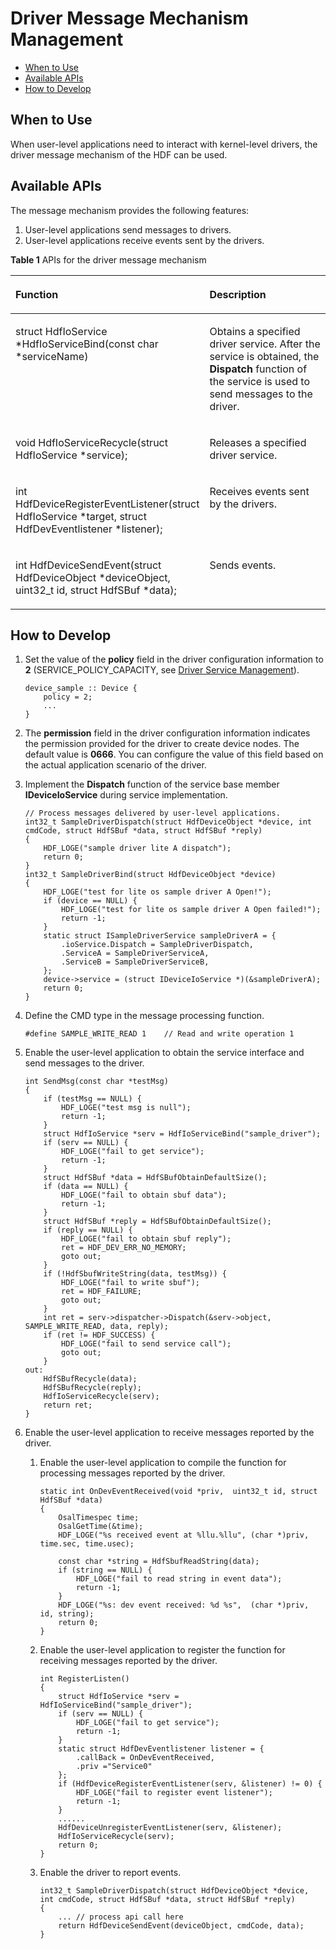 # Driver Message Mechanism Management<a name="EN-US_TOPIC_0000001052657065"></a>

-   [When to Use](#section33014541954)
-   [Available APIs](#section538852311616)
-   [How to Develop](#section946912121153)

## When to Use<a name="section33014541954"></a>

When user-level applications need to interact with kernel-level drivers, the driver message mechanism of the HDF can be used.

## Available APIs<a name="section538852311616"></a>

The message mechanism provides the following features:

1.  User-level applications send messages to drivers.
2.  User-level applications receive events sent by the drivers.

**Table  1**  APIs for the driver message mechanism

<a name="table208212674114"></a>
<table><thead align="left"><tr id="row08282618416"><th class="cellrowborder" valign="top" width="46.379999999999995%" id="mcps1.2.3.1.1"><p id="p382132664112"><a name="p382132664112"></a><a name="p382132664112"></a><strong id="b142817619332"><a name="b142817619332"></a><a name="b142817619332"></a>Function</strong></p>
</th>
<th class="cellrowborder" valign="top" width="53.620000000000005%" id="mcps1.2.3.1.2"><p id="p4826264419"><a name="p4826264419"></a><a name="p4826264419"></a><strong id="b201539486743916"><a name="b201539486743916"></a><a name="b201539486743916"></a>Description</strong></p>
</th>
</tr>
</thead>
<tbody><tr id="row1582426174114"><td class="cellrowborder" valign="top" width="46.379999999999995%" headers="mcps1.2.3.1.1 "><p id="p182341916144420"><a name="p182341916144420"></a><a name="p182341916144420"></a>struct HdfIoService *HdfIoServiceBind(const char *serviceName)</p>
</td>
<td class="cellrowborder" valign="top" width="53.620000000000005%" headers="mcps1.2.3.1.2 "><p id="p58272614113"><a name="p58272614113"></a><a name="p58272614113"></a>Obtains a specified driver service. After the service is obtained, the <strong id="b9799159433"><a name="b9799159433"></a><a name="b9799159433"></a>Dispatch</strong> function of the service is used to send messages to the driver.</p>
</td>
</tr>
<tr id="row578565084913"><td class="cellrowborder" valign="top" width="46.379999999999995%" headers="mcps1.2.3.1.1 "><p id="p15786185024918"><a name="p15786185024918"></a><a name="p15786185024918"></a>void HdfIoServiceRecycle(struct HdfIoService *service);</p>
</td>
<td class="cellrowborder" valign="top" width="53.620000000000005%" headers="mcps1.2.3.1.2 "><p id="p47861750154912"><a name="p47861750154912"></a><a name="p47861750154912"></a>Releases a specified driver service.</p>
</td>
</tr>
<tr id="row1382112617413"><td class="cellrowborder" valign="top" width="46.379999999999995%" headers="mcps1.2.3.1.1 "><p id="p482182611415"><a name="p482182611415"></a><a name="p482182611415"></a>int HdfDeviceRegisterEventListener(struct HdfIoService *target, struct HdfDevEventlistener *listener);</p>
</td>
<td class="cellrowborder" valign="top" width="53.620000000000005%" headers="mcps1.2.3.1.2 "><p id="p18825261412"><a name="p18825261412"></a><a name="p18825261412"></a>Receives events sent by the drivers.</p>
</td>
</tr>
<tr id="row498956124019"><td class="cellrowborder" valign="top" width="46.379999999999995%" headers="mcps1.2.3.1.1 "><p id="p6412911184019"><a name="p6412911184019"></a><a name="p6412911184019"></a>int HdfDeviceSendEvent(struct HdfDeviceObject *deviceObject, uint32_t id, struct HdfSBuf *data);</p>
</td>
<td class="cellrowborder" valign="top" width="53.620000000000005%" headers="mcps1.2.3.1.2 "><p id="p1698915634018"><a name="p1698915634018"></a><a name="p1698915634018"></a>Sends events.</p>
</td>
</tr>
</tbody>
</table>

## How to Develop<a name="section946912121153"></a>

1.  Set the value of the  **policy**  field in the driver configuration information to  **2**  \(SERVICE\_POLICY\_CAPACITY, see  [Driver Service Management](driver-service-management.md)\).

    ```
    device_sample :: Device {
        policy = 2;
        ...
    }
    ```

2.  The  **permission**  field in the driver configuration information indicates the permission provided for the driver to create device nodes. The default value is  **0666**. You can configure the value of this field based on the actual application scenario of the driver.
3.  Implement the  **Dispatch**  function of the service base member  **IDeviceIoService**  during service implementation.

    ```
    // Process messages delivered by user-level applications.
    int32_t SampleDriverDispatch(struct HdfDeviceObject *device, int cmdCode, struct HdfSBuf *data, struct HdfSBuf *reply)
    {
        HDF_LOGE("sample driver lite A dispatch");
        return 0;
    }
    int32_t SampleDriverBind(struct HdfDeviceObject *device)
    {
        HDF_LOGE("test for lite os sample driver A Open!");
        if (device == NULL) {
            HDF_LOGE("test for lite os sample driver A Open failed!");
            return -1;
        }
        static struct ISampleDriverService sampleDriverA = {
            .ioService.Dispatch = SampleDriverDispatch,
            .ServiceA = SampleDriverServiceA,
            .ServiceB = SampleDriverServiceB,
        };
        device->service = (struct IDeviceIoService *)(&sampleDriverA);
        return 0;
    }
    ```

4.  Define the CMD type in the message processing function.

    ```
    #define SAMPLE_WRITE_READ 1    // Read and write operation 1
    ```

5.  Enable the user-level application to obtain the service interface and send messages to the driver.

    ```
    int SendMsg(const char *testMsg)
    {
        if (testMsg == NULL) {
            HDF_LOGE("test msg is null");
            return -1;
        }
        struct HdfIoService *serv = HdfIoServiceBind("sample_driver");
        if (serv == NULL) {
            HDF_LOGE("fail to get service");
            return -1;
        }
        struct HdfSBuf *data = HdfSBufObtainDefaultSize();
        if (data == NULL) {
            HDF_LOGE("fail to obtain sbuf data");
            return -1;
        }
        struct HdfSBuf *reply = HdfSBufObtainDefaultSize();
        if (reply == NULL) {
            HDF_LOGE("fail to obtain sbuf reply");
            ret = HDF_DEV_ERR_NO_MEMORY;
            goto out;
        }
        if (!HdfSbufWriteString(data, testMsg)) {
            HDF_LOGE("fail to write sbuf");
            ret = HDF_FAILURE;
            goto out;
        }
        int ret = serv->dispatcher->Dispatch(&serv->object, SAMPLE_WRITE_READ, data, reply);
        if (ret != HDF_SUCCESS) {
            HDF_LOGE("fail to send service call");
            goto out;
        }
    out:
        HdfSBufRecycle(data);
        HdfSBufRecycle(reply);
        HdfIoServiceRecycle(serv);
        return ret;
    }
    ```

6.  Enable the user-level application to receive messages reported by the driver.
    1.  Enable the user-level application to compile the function for processing messages reported by the driver.

        ```
        static int OnDevEventReceived(void *priv,  uint32_t id, struct HdfSBuf *data)
        {
            OsalTimespec time;
            OsalGetTime(&time);
            HDF_LOGE("%s received event at %llu.%llu", (char *)priv, time.sec, time.usec);
        
            const char *string = HdfSbufReadString(data);
            if (string == NULL) {
                HDF_LOGE("fail to read string in event data");
                return -1;
            }
            HDF_LOGE("%s: dev event received: %d %s",  (char *)priv, id, string);
            return 0;
        }
        ```

    2.  Enable the user-level application to register the function for receiving messages reported by the driver.

        ```
        int RegisterListen()
        {
            struct HdfIoService *serv = HdfIoServiceBind("sample_driver");
            if (serv == NULL) {
                HDF_LOGE("fail to get service");
                return -1;
            }
            static struct HdfDevEventlistener listener = {
                .callBack = OnDevEventReceived,
                .priv ="Service0"
            };
            if (HdfDeviceRegisterEventListener(serv, &listener) != 0) {
                HDF_LOGE("fail to register event listener");
                return -1;
            }
            ......
            HdfDeviceUnregisterEventListener(serv, &listener);
            HdfIoServiceRecycle(serv);
            return 0;
        }
        ```

    3.  Enable the driver to report events.

        ```
        int32_t SampleDriverDispatch(struct HdfDeviceObject *device, int cmdCode, struct HdfSBuf *data, struct HdfSBuf *reply)
        {
            ... // process api call here
            return HdfDeviceSendEvent(deviceObject, cmdCode, data);
        }
        ```



